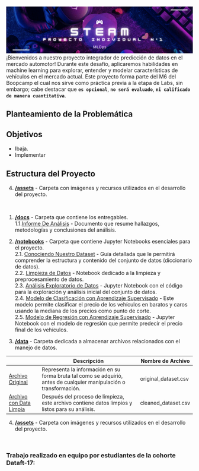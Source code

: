 ![industria](https://github.com/JohannaRangel/Proyecto_Individual_1_MLOps/raw/main/assets/steam.png)
<br />
¡Bienvenidos a nuestro proyecto integrador de predicción de datos en el mercado automotor! Durante este desafío, aplicaremos habilidades en machine learning para explorar, entender y modelar características de vehículos en el mercado actual. Este proyecto forma parte del M6 del Boopcamp el cual nos sirve como práctica previa a la etapa de Labs, sin embargo; cabe destacar que **``` es opcional ```**, **``` no será evaluado ```**,  **``` ni calificado de manera cuantitativa ```**.

## Planteamiento de la Problemática


## Objetivos
- Ibaja.<br />
- Implementar 

## Estructura del Proyecto

4. [**/assets**](assets/) - Carpeta con imágenes y recursos utilizados en el desarrollo del proyecto.
<br />



1. [**/docs**](docs/) - Carpeta que contiene los entregables.<br />
   1.1.[Informe De Análisis](docs/informe-analisis.pdf) - Documento que resume hallazgos, metodologías y conclusiones del análisis.<br />
   
2. [**/notebooks**](notebooks/) - Carpeta que contiene Jupyter Notebooks esenciales para el proyecto.<br />
  2.1. [Conociendo Nuestro Dataset](notebooks/diccionario-datos.ipynb) - Guía detallada que le permitirá comprender la estructura y contenido del conjunto de datos (diccionario de datos).<br />
  2.2. [Limpieza de Datos](notebooks/limpieza-datos.ipynb) - Notebook dedicado a la limpieza y preprocesamiento de datos.<br />
  2.3. [Análisis Exploratorio de Datos](notebooks/analisis-exploratorio.ipynb) - Jupyter Notebook con el código para la exploración y análisis inicial del conjunto de datos.<br />
  2.4. [Modelo de Clasificación con Aprendizaje Supervisado](notebooks/clasificacion.ipynb) - Este modelo permite clasificar el precio de los vehículos en baratos y caros usando la mediana de los precios como punto de corte.<br />
  2.5. [Modelo de Regresión con Aprendizaje Supervisado](notebooks/regresion.ipynb) - Jupyter Notebook con el modelo de regresión que permite predecir el precio final de los vehículos.<br />
   
4. [**/data**](data/) - Carpeta dedicada a almacenar archivos relacionados con el manejo de datos.<br />

|                              |                                                  Descripción                                                |      Nombre de Archivo       |
|------------------------------|-------------------------------------------------------------------------------------------------------------|------------------------------|
| [Archivo Original](data/original_dataset.csv)| Representa la información en su forma bruta tal como se adquirió, antes de cualquier manipulación o transformación.| original_dataset.csv |
| [Archivo con Data Limpia](data/cleaned_dataset.csv)| Después del proceso de limpieza, este archivo contiene datos limpios y listos para su análisis. | cleaned_dataset.csv 

4. [**/assets**](assets/) - Carpeta con imágenes y recursos utilizados en el desarrollo del proyecto.
<br />

### Trabajo realizado en equipo por estudiantes de la cohorte Dataft-17: <br />

